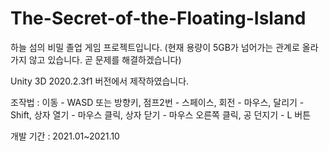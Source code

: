 # The-Secret-of-the-Floating-Island
하늘 섬의 비밀 졸업 게임 프로젝트입니다. (현재 용량이 5GB가 넘어가는 관계로 올라가지 않고 있습니다. 곧 문제를 해결하겠습니다)

Unity 3D 2020.2.3f1 버전에서 제작하였습니다.

조작법 : 이동 - WASD 또는 방향키, 점프2번 - 스페이스, 회전 - 마우스, 달리기 - Shift, 상자 열기 - 마우스 클릭, 상자 닫기 - 마우스 오른쪽 클릭, 공 던지기 - L 버튼

개발 기간 : 2021.01~2021.10
